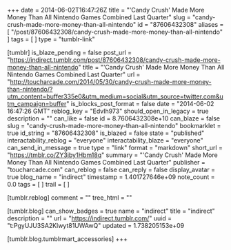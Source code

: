 +++
date = 2014-06-02T16:47:26Z
title = "'Candy Crush' Made More Money Than All Nintendo Games Combined Last Quarter"
slug = "candy-crush-made-more-money-than-all-nintendo"
id = "87606432308"
aliases = [ "/post/87606432308/candy-crush-made-more-money-than-all-nintendo" ]
tags = [ ]
type = "tumblr-link"

[tumblr]
is_blaze_pending = false
post_url = "https://indirect.tumblr.com/post/87606432308/candy-crush-made-more-money-than-all-nintendo"
title = "'Candy Crush' Made More Money Than All Nintendo Games Combined Last Quarter"
url = "http://toucharcade.com/2014/05/30/candy-crush-made-more-money-than-nintendo/?utm_content=buffer335e0&utm_medium=social&utm_source=twitter.com&utm_campaign=buffer"
is_blocks_post_format = false
date = "2014-06-02 16:47:26 GMT"
reblog_key = "EdvIh973"
should_open_in_legacy = true
description = ""
can_like = false
id = 8.7606432308e+10
can_blaze = false
slug = "candy-crush-made-more-money-than-all-nintendo"
bookmarklet = true
id_string = "87606432308"
is_blazed = false
state = "published"
interactability_reblog = "everyone"
interactability_blaze = "everyone"
can_send_in_message = true
type = "link"
format = "markdown"
short_url = "https://tmblr.co/ZY3jby1Hbm18q"
summary = "'Candy Crush' Made More Money Than All Nintendo Games Combined Last Quarter"
publisher = "toucharcade.com"
can_reblog = false
can_reply = false
display_avatar = true
blog_name = "indirect"
timestamp = 1.401727646e+09
note_count = 0.0
tags = [ ]
trail = [ ]

[tumblr.reblog]
comment = ""
tree_html = ""

[tumblr.blog]
can_show_badges = true
name = "indirect"
title = "indirect"
description = ""
url = "https://indirect.tumblr.com/"
uuid = "t:PgyUJU3SA2Klwyt81UWAwQ"
updated = 1.738205153e+09

[tumblr.blog.tumblrmart_accessories]
+++
